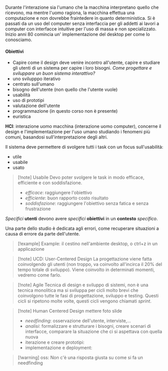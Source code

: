 Durante l'interazione sia l'umano che la macchina interpretano quello che ricevono, ma mentre l'uomo ragiona, la macchina effettua una computazione e non dovrebbe fraintedere in quanto deterministica.
Si è passati da un uso del computer senza interfaccia per gli addetti ai lavori a computer con interfacce intuitive per l'uso di massa e non specializzato.
Inizio anni 80 comincia un' implementazione del desktop per come lo conosciamo.
#### Obiettivi
- Capire come il design deve venire incontro all'utente, capire e studiare gli utenti di un sistema per capire i loro bisogni.
*Come progettare e sviluppare un buon sistema interattivo?*
- uno svilupppo iterativo
- centrato sull'umano
- bisogno dell'utente (non quello che l'utente vuole)
- usabilità
- uso di prototipi
- valutazione dell'utente
- programmazione (in questo corso non è presente)
- euristica

**HCI**: interazione uomo macchina (interazione uomo computer), concerne il design e l'implementazione per l'uso umano studiando i fenomeni più comuni, basandosi sull'interpretazione degli altri.

Il sistema deve permettere di svolgere tutti i task con un focus sull'usabilità:
- utile
- usabile
- usato

>[!note] Usabile
>Devo poter svolgere le task in modo efficace, efficiente e con soddisfazione.
>- *efficace*: raggiungere l'obiettivo
>- *efficiente*: buon rapporto costo risultato
>- *soddisfazione*: raggiungere l'obiettivo senza fatica e senza frustrazione

*Specifici* **utenti** devono avere *specifici* **obiettivi** in un **contesto** *specifico*.

Una parte dello studio è dedicata agli errori, come recuperare situazioni a causa di errore da parte dell'utente. 

>[!example] Example: il cestino nell'ambiente desktop, o ctrl+z in un applicazione

>[!note] UCD: User-Centered Design
>La progettazione viene fatta coinvolgendo gli utenti (non troppo, va coinvolto all'incirca il 20% del tempo totale di sviluppo). Viene coinvolto in determinati momenti, vedremo come farlo.

>[!note] Agile
>Tecnica di design e sviluppo di sistemi, non è una tecnica monolitica ma si sviluppa per cicli molto brevi che coinvolgono tutte le fasi di progettazione, sviluppo e testing. Questi cicli si ripetono molte volte, questi cicli vengono chiamati *sprint*.

>[!note] Human Centered Design
>mettere foto slide
>- *needfinding*: osservazione dell'utente, interviste,...
>- *analisi*: formalizzare e strutturare i bisogni, creare scenari di interfacce, comparare la situazione che ci si aspettava con quella nuova
>- iterazione e creare prototipi:
>- implementazione e deployment:

>[!warning] oss: Non c'è una risposta giusta su come si fa un needfinding










